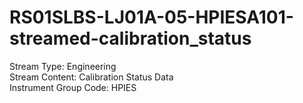 # RS01SLBS-LJ01A-05-HPIESA101-streamed-calibration_status

Stream Type: Engineering<br>
Stream Content: Calibration Status Data<br>
Instrument Group Code: HPIES<br>
